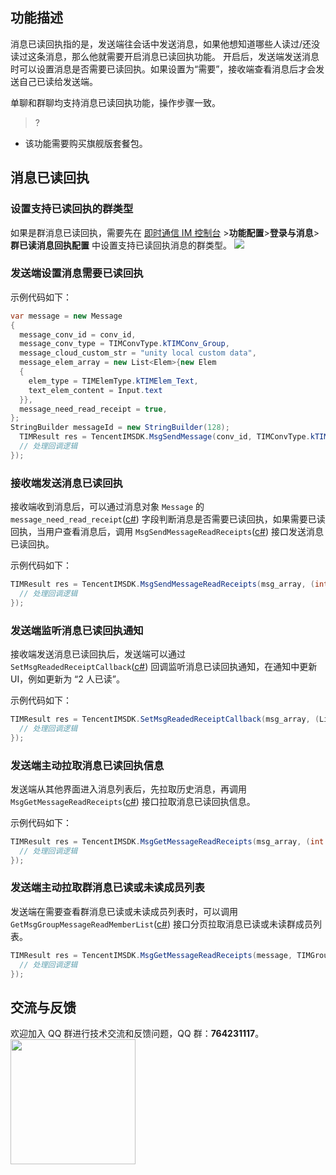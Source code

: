 ## 功能描述
消息已读回执指的是，发送端往会话中发送消息，如果他想知道哪些人读过/还没读过这条消息，那么他就需要开启消息已读回执功能。
开启后，发送端发送消息时可以设置消息是否需要已读回执。如果设置为“需要”，接收端查看消息后才会发送自己已读给发送端。

单聊和群聊均支持消息已读回执功能，操作步骤一致。

> ?
- 该功能需要购买旗舰版套餐包。


## 消息已读回执
### 设置支持已读回执的群类型
如果是群消息已读回执，需要先在 [即时通信 IM 控制台](https://console.cloud.tencent.com/im) >**功能配置**>**登录与消息**>**群已读消息回执配置** 中设置支持已读回执消息的群类型。
  ![](https://qcloudimg.tencent-cloud.cn/raw/14efb1ea810fbbcab9c8a4a526a797f1.jpg)

### 发送端设置消息需要已读回执

示例代码如下：


```c#
var message = new Message
{
  message_conv_id = conv_id,
  message_conv_type = TIMConvType.kTIMConv_Group,
  message_cloud_custom_str = "unity local custom data",
  message_elem_array = new List<Elem>{new Elem
  {
    elem_type = TIMElemType.kTIMElem_Text,
    text_elem_content = Input.text
  }},
  message_need_read_receipt = true,
};
StringBuilder messageId = new StringBuilder(128);
  TIMResult res = TencentIMSDK.MsgSendMessage(conv_id, TIMConvType.kTIMConv_C2C, message, messageId, (int code, string desc, Message data, string user_data) => {
  // 处理回调逻辑
});
```


### 接收端发送消息已读回执
接收端收到消息后，可以通过消息对象 `Message` 的 `message_need_read_receipt`([c#](https://comm.qq.com/im/doc/unity/zh/types/MessageAttributes/Message.html#messageneedreadreceipt))  字段判断消息是否需要已读回执，如果需要已读回执，当用户查看消息后，调用 `MsgSendMessageReadReceipts`([c#](https://comm.qq.com/im/doc/unity/zh/api/MessageApi/MsgSendMessageReadReceipts.html)) 接口发送消息已读回执。

示例代码如下：


```c#
TIMResult res = TencentIMSDK.MsgSendMessageReadReceipts(msg_array, (int code, string desc, string user_data) => {
  // 处理回调逻辑
});
```


### 发送端监听消息已读回执通知
接收端发送消息已读回执后，发送端可以通过 `SetMsgReadedReceiptCallback`([c#](https://comm.qq.com/im/doc/unity/zh/api/SDKRegisteringCallback/SetMsgReadedReceiptCallback.html)) 回调监听消息已读回执通知，在通知中更新 UI，例如更新为 “2 人已读”。

示例代码如下：


```c#
TIMResult res = TencentIMSDK.SetMsgReadedReceiptCallback(msg_array, (List<MessageReceipt> message_receipt, string user_data) => {
  // 处理回调逻辑
});
```


### 发送端主动拉取消息已读回执信息
发送端从其他界面进入消息列表后，先拉取历史消息，再调用 `MsgGetMessageReadReceipts`([c#](https://comm.qq.com/im/doc/unity/zh/api/MessageApi/MsgGetMessageReadReceipts.html)) 接口拉取消息已读回执信息。


示例代码如下：


```c#
TIMResult res = TencentIMSDK.MsgGetMessageReadReceipts(msg_array, (int code, string desc, List<MessageReceipt> message_receipt, string user_data) => {
  // 处理回调逻辑
});
```


### 发送端主动拉取群消息已读或未读成员列表
发送端在需要查看群消息已读或未读成员列表时，可以调用 `GetMsgGroupMessageReadMemberList`([c#](https://comm.qq.com/im/doc/unity/zh/api/MessageApi/GetMsgGroupMessageReadMemberList.html)) 接口分页拉取消息已读或未读群成员列表。



```c#
TIMResult res = TencentIMSDK.MsgGetMessageReadReceipts(message, TIMGroupMessageReadMembersFilter.TIM_GROUP_MESSAGE_READ_MEMBERS_FILTER_READ, next_seq, 20, (List<GroupMemberInfo> json_group_member_array, ulong next_seq, bool is_finished, string user_data) => {
  // 处理回调逻辑
});
```


## 交流与反馈

欢迎加入 QQ 群进行技术交流和反馈问题，QQ 群：**764231117**。
<img style="width: 200px; max-width: inherit;" src="https://qcloudimg.tencent-cloud.cn/raw/0a958e8572783faf746ea3233781322c.jpg" />